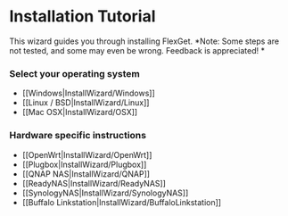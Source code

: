 # Installation Tutorial

This wizard guides you through installing FlexGet.
*Note: Some steps are not tested, and some may even be wrong. Feedback is appreciated! *

### Select your operating system

* [[Windows|InstallWizard/Windows]]
* [[Linux / BSD|InstallWizard/Linux]]
* [[Mac OSX|InstallWizard/OSX]]

### Hardware specific instructions

* [[OpenWrt|InstallWizard/OpenWrt]]
* [[Plugbox|InstallWizard/Plugbox]]
* [[QNAP NAS|InstallWizard/QNAP]]
* [[ReadyNAS|InstallWizard/ReadyNAS]]
* [[SynologyNAS|InstallWizard/SynologyNAS]]
* [[Buffalo Linkstation|InstallWizard/BuffaloLinkstation]]
